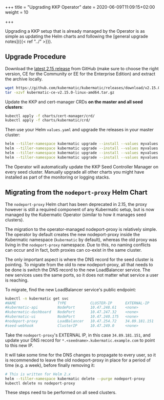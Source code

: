 +++
title = "Upgrading KKP Operator"
date = 2020-06-09T11:09:15+02:00
weight = 10

+++

Upgrading a KKP setup that is already managed by the Operator is as simple as
updating the Helm charts and following the [general upgrade notes]({{< ref "../" >}}).

## Upgrade Procedure

Download the [latest 2.15 release](https://github.com/kubermatic/kubermatic/releases) from GitHub
(make sure to choose the right version, CE for the Community or EE for the Enterprise Edition) and
extract the archive locally.

```bash
wget https://github.com/kubermatic/kubermatic/releases/download/v2.15.0/kubermatic-ce-v2.15.0-linux-amd64.tar.gz
tar -xzvf kubermatic-ce-v2.15.0-linux-amd64.tar.gz
```

Update the KKP and cert-manager CRDs **on the master and all seed clusters**:

```bash
kubectl apply -f charts/cert-manager/crd/
kubectl apply -f charts/kubermatic/crd/
```

Then use your Helm `values.yaml` and upgrade the releases in your master cluster:

```bash
helm --tiller-namespace kubermatic upgrade --install --values myvalues.yaml --namespace nginx-ingress-controller nginx-ingress-controller charts/nginx-ingress-controller/
helm --tiller-namespace kubermatic upgrade --install --values myvalues.yaml --namespace cert-manager cert-manager charts/cert-manager/
helm --tiller-namespace kubermatic upgrade --install --values myvalues.yaml --namespace oauth oauth charts/oauth/
helm --tiller-namespace kubermatic upgrade --install --values myvalues.yaml --namespace kubermatic kubermatic-operator charts/kubermatic-operator/
```

The Operator will automatically update the KKP Seed Controller Manager on every seed cluster.
Manually upgrade all other charts you might have installed as part of the monitoring or logging
stacks.

## Migrating from the `nodeport-proxy` Helm Chart

The `nodeport-proxy` Helm chart has been deprecated in 2.15, the proxy however is still a required component
of any Kubermatic setup, but is now managed by the Kubermatic Operator (similar to how it manages seed clusters).

The migration to the operator-managed nodeport-proxy is relatively simple. The operator by default creates the
new nodeport-proxy inside the Kubermatic namespace (`kubermatic` by default), whereas the old proxy was
living in the `nodeport-proxy` namespace. Due to this, no naming conflicts can occur and in fact, both proxies
can co-exist in the same cluster.

The only important aspect is where the DNS record for the seed cluster is pointing. To migrate from the old
to new nodeport-proxy, all that needs to be done is switch the DNS record to the new LoadBalancer service. The
new services uses the same ports, so it does not matter what service a user is reaching.

To migrate, find the new LoadBalancer service's public endpoint:

```bash
kubectl -n kubermatic get svc
#NAME                   TYPE           CLUSTER-IP      EXTERNAL-IP     PORT(S)                                          AGE
#kubermatic-api         NodePort       10.47.248.61    <none>          80:32486/TCP,8085:32223/TCP                      216d
#kubermatic-dashboard   NodePort       10.47.247.32    <none>          80:32382/TCP                                     128d
#kubermatic-ui          NodePort       10.47.240.175   <none>          80:31585/TCP                                     216d
#nodeport-proxy         LoadBalancer   10.47.254.72    34.89.181.151   32180:32428/TCP,30168:30535/TCP,8002:30791/TCP   182d
#seed-webhook           ClusterIP      10.47.249.0     <none>          443/TCP                                          216d
```

Take the `nodeport-proxy`'s EXTERNAL IP, in this case `34.89.181.151`, and update your DNS record for
`*.<seedname>.kubermatic.example.com` to point to this new IP.

It will take some time for the DNS changes to propagate to every user, so it is recommended to leave the old
nodeport-proxy in place for a period of time (e.g. a week), before finally removing it:

```bash
# This is written for Helm 2.x
helm --tiller-namespace kubermatic delete --purge nodeport-proxy
kubectl delete ns nodeport-proxy
```

These steps need to be performed on all seed clusters.
